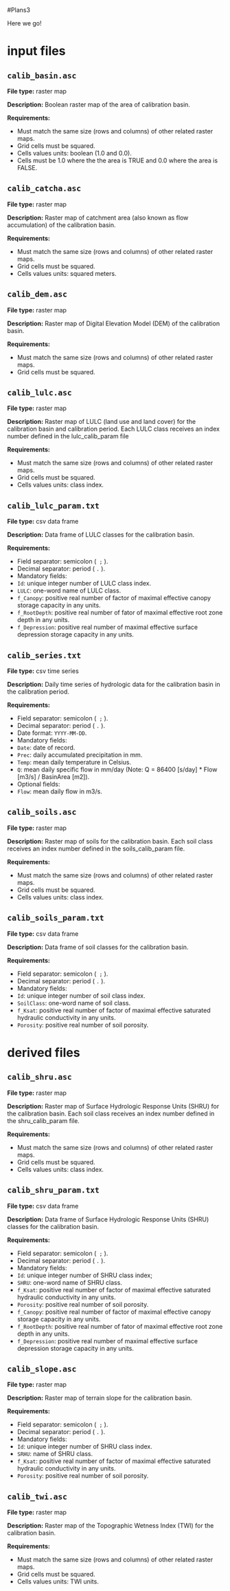 #Plans3

Here we go!

# input files
## `calib_basin.asc`
**File type:** raster map

**Description:**
Boolean raster map of the area of calibration basin.

**Requirements:**
*  Must match the same size (rows and columns) of other related raster maps.
*  Grid cells must be squared.
*  Cells values units: boolean (1.0 and 0.0).
*  Cells must be 1.0 where the the area is TRUE and 0.0 where the area is FALSE.



## `calib_catcha.asc`
**File type:** raster map

**Description:**
Raster map of catchment area (also known as flow accumulation) of the calibration basin.

**Requirements:**
*  Must match the same size (rows and columns) of other related raster maps.
*  Grid cells must be squared.
*  Cells values units: squared meters.



## `calib_dem.asc`
**File type:** raster map

**Description:**
Raster map of Digital Elevation Model (DEM) of the calibration basin.

**Requirements:**
*  Must match the same size (rows and columns) of other related raster maps.
*  Grid cells must be squared.



## `calib_lulc.asc`
**File type:** raster map

**Description:**
Raster map of LULC (land use and land cover) for the calibration basin and calibration period. Each LULC class receives an index number defined in the lulc_calib_param file 

**Requirements:**
*  Must match the same size (rows and columns) of other related raster maps.
*  Grid cells must be squared.
*  Cells values units: class index.



## `calib_lulc_param.txt`
**File type:** csv data frame

**Description:**
Data frame of LULC classes for the calibration basin.

**Requirements:**
*  Field separator: semicolon (` ;` ).
*  Decimal separator: period ( `.` ).
*  Mandatory fields:
*  `Id`: unique integer number of LULC class index.
*  `LULC`: one-word name of LULC class.
*  `f_Canopy`:  positive real number of factor of maximal effective canopy storage capacity in any units.
*  `f_RootDepth`: positive real number of fator of maximal effective root zone depth in any units.
*  `f_Depression`: positive real number of maximal effective surface depression storage capacity in any units.



## `calib_series.txt`
**File type:** csv time series

**Description:**
Daily time series of hydrologic data for the calibration basin in the calibration period.

**Requirements:**
*  Field separator: semicolon (` ;` ).
*  Decimal separator: period ( `.` ).
*  Date format: `YYYY-MM-DD`.
*  Mandatory fields:
*  `Date`: date of record.
*  `Prec`: daily accumulated precipitation in mm.
*  `Temp`: mean daily temperature in Celsius.
*  `Q`: mean daily specific flow in mm/day (Note: Q = 86400 [s/day] * Flow [m3/s] / BasinArea [m2]).
*  Optional fields:
*  `Flow`: mean daily flow in m3/s.



## `calib_soils.asc`
**File type:** raster map

**Description:**
Raster map of soils for the calibration basin. Each soil class receives an index number defined in the soils_calib_param file. 

**Requirements:**
*  Must match the same size (rows and columns) of other related raster maps.
*  Grid cells must be squared.
*  Cells values units: class index.



## `calib_soils_param.txt`
**File type:** csv data frame

**Description:**
Data frame of soil classes for the calibration basin.

**Requirements:**
*  Field separator: semicolon (` ;` ).
*  Decimal separator: period ( `.` ).
*  Mandatory fields:
*  `Id`: unique integer number of soil class index.
*  `SoilClass`: one-word name of soil class.
*  `f_Ksat`:  positive real number of factor of maximal effective saturated hydraulic conductivity in any units.
*  `Porosity`: positive real number of soil porosity.



# derived files
## `calib_shru.asc`
**File type:** raster map

**Description:**
Raster map of Surface Hydrologic Response Units (SHRU) for the calibration basin. Each soil class receives an index number defined in the shru_calib_param file. 

**Requirements:**
*  Must match the same size (rows and columns) of other related raster maps.
*  Grid cells must be squared.
*  Cells values units: class index.



## `calib_shru_param.txt`
**File type:** csv data frame

**Description:**
Data frame of Surface Hydrologic Response Units (SHRU) classes for the calibration basin.

**Requirements:**
*  Field separator: semicolon (` ;` ).
*  Decimal separator: period ( `.` ).
*  Mandatory fields:
*  `Id`: unique integer number of SHRU class index;
*  `SHRU`: one-word name of SHRU class.
*  `f_Ksat`:  positive real number of factor of maximal effective saturated hydraulic conductivity in any units.
*  `Porosity`: positive real number of soil porosity.
*  `f_Canopy`:  positive real number of factor of maximal effective canopy storage capacity in any units.
*  `f_RootDepth`: positive real number of fator of maximal effective root zone depth in any units.
*  `f_Depression`: positive real number of maximal effective surface depression storage capacity in any units.



## `calib_slope.asc`
**File type:** raster map

**Description:**
Raster map of terrain slope for the calibration basin.

**Requirements:**
*  Field separator: semicolon (` ;` ).
*  Decimal separator: period ( `.` ).
*  Mandatory fields:
*  `Id`: unique integer number of SHRU class index.
*  `SRHU`: name of SHRU class.
*  `f_Ksat`:  positive real number of factor of maximal effective saturated hydraulic conductivity in any units.
*  `Porosity`: positive real number of soil porosity.



## `calib_twi.asc`
**File type:** raster map

**Description:**
Raster map of the Topographic Wetness Index (TWI) for the calibration basin.

**Requirements:**
*  Must match the same size (rows and columns) of other related raster maps.
*  Grid cells must be squared.
*  Cells values units: TWI units.